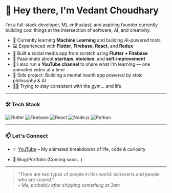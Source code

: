 # 👋 Hey there, I'm Vedant Choudhary

I'm a full-stack developer, ML enthusiast, and aspiring founder currently building cool things at the intersection of software, AI, and creativity.

- 🚀 Currently learning **Machine Learning** and building AI-powered tools  
- 💻 Experienced with **Flutter**, **Firebase**, **React**, and **Redux**  
- 📱 Built a social media app from scratch using **Flutter + Firebase**  
- 🌱 Passionate about **startups**, **stoicism**, and **self-improvement**  
- 🎥 I also run a **YouTube channel** to share what I'm learning — one animated video at a time  
- 🧠 Side project: Building a mental health app powered by stoic philosophy & AI  
- 🏋️‍♂️ Trying to stay consistent with the gym... and life

---

### 🛠 Tech Stack

![Flutter](https://img.shields.io/badge/-Flutter-02569B?style=flat&logo=flutter&logoColor=white)
![Firebase](https://img.shields.io/badge/-Firebase-FFCA28?style=flat&logo=firebase&logoColor=black)
![React](https://img.shields.io/badge/-React-20232A?style=flat&logo=react&logoColor=61DAFB)
![Node.js](https://img.shields.io/badge/-Node.js-339933?style=flat&logo=node.js&logoColor=white)
![Python](https://img.shields.io/badge/-Python-3776AB?style=flat&logo=python&logoColor=white)

---

### 📫 Let's Connect

- ✨ [YouTube](https://www.youtube.com/@arynxic) – My animated breakdowns of life, code & curiosity  

- 🧠 Blog/Portfolio (Coming soon...)

---

> “There are two types of people in this world: extroverts and people who are scared.”  
> *– Me, probably after shipping something at 3am*

